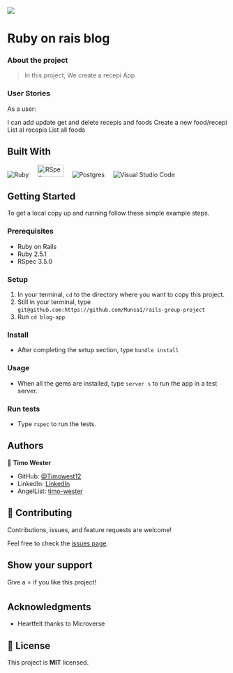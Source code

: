 ![](https://img.shields.io/badge/Microverse-blueviolet)

# Ruby on rais blog


### About the project

> In this project, We create a recepi App

### User Stories

 As a user:

I can add update get and delete recepis and foods
Create a new food/recepi
List al recepis
List all foods


## Built With

![Ruby](https://img.shields.io/badge/ruby-%23CC342D.svg?style=for-the-badge&logo=ruby&logoColor=white) &nbsp; &nbsp; <img src="https://1ohvy81v7br01wtgnj4bf0ek-wpengine.netdna-ssl.com/wp-content/uploads/2019/01/rspec.jpg" height="28" width="60" alt="RSpec"> &nbsp; &nbsp; ![Postgres](https://img.shields.io/badge/postgres-%23316192.svg?style=for-the-badge&logo=postgresql&logoColor=white) &nbsp; &nbsp; ![Visual Studio Code](https://img.shields.io/badge/Visual%20Studio%20Code-0078d7.svg?style=for-the-badge&logo=visual-studio-code&logoColor=white)


## Getting Started

To get a local copy up and running follow these simple example steps.

### Prerequisites
* Ruby on Rails
* Ruby 2.5.1
* RSpec 3.5.0

### Setup

1. In your terminal, `cd` to the directory where you want to copy this project.
2. Still in your terminal, type `git@github.com:https://github.com/Munsa1/rails-group-project`
3. Run `cd blog-app`

### Install

* After completing the setup section, type `bundle install`

### Usage

* When all the gems are installed, type `server s` to run the app in a test server.

### Run tests

* Type `rspec` to run the tests.

## Authors

👤 **Timo Wester**

- GitHub: [@Timowest12](https://github.com/Timowest12)
- LinkedIn: [LinkedIn](https://www.linkedin.com/in/timo-wester/)
- AngelList: [timo-wester](https://angel.co/u/timo-wester)


## 🤝 Contributing

Contributions, issues, and feature requests are welcome!

Feel free to check the [issues page](../../issues/).

## Show your support

Give a ⭐️ if you like this project!

## Acknowledgments

- Heartfelt thanks to Microverse

## 📝 License

This project is **MIT** licensed.
